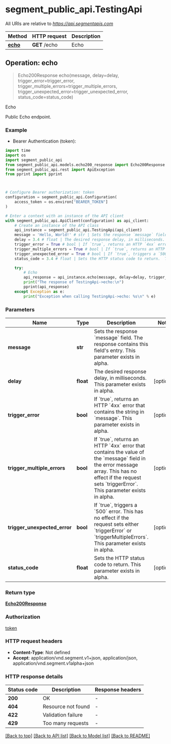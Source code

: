 # segment_public_api.TestingApi

All URIs are relative to *https://api.segmentapis.com*

Method | HTTP request | Description
------------- | ------------- | -------------
[**echo**](TestingApi.md#echo) | **GET** /echo | Echo



## Operation: echo

> Echo200Response echo(message, delay=delay, trigger_error=trigger_error, trigger_multiple_errors=trigger_multiple_errors, trigger_unexpected_error=trigger_unexpected_error, status_code=status_code)

Echo

Public Echo endpoint.

### Example

* Bearer Authentication (token):
```python
import time
import os
import segment_public_api
from segment_public_api.models.echo200_response import Echo200Response
from segment_public_api.rest import ApiException
from pprint import pprint



# Configure Bearer authorization: token
configuration = segment_public_api.Configuration(
    access_token = os.environ["BEARER_TOKEN"]
)

# Enter a context with an instance of the API client
with segment_public_api.ApiClient(configuration) as api_client:
    # Create an instance of the API class
    api_instance = segment_public_api.TestingApi(api_client)
    message = 'Hello, World!' # str | Sets the response `message` field. The response contains this field's entry.  This parameter exists in alpha.
    delay = 3.4 # float | The desired response delay, in milliseconds.  This parameter exists in alpha. (optional)
    trigger_error = True # bool | If `true`, returns an HTTP `4xx` error that contains the string in `message`.  This parameter exists in alpha. (optional)
    trigger_multiple_errors = True # bool | If `true`, returns an HTTP `4xx` error that contains the value of the `message` field in the error message array.  This has no effect if the request sets `triggerError`.  This parameter exists in alpha. (optional)
    trigger_unexpected_error = True # bool | If `true`, triggers a `500` error.  This has no effect if the request sets either `triggerError` or `triggerMultipleErrors`.  This parameter exists in alpha. (optional)
    status_code = 3.4 # float | Sets the HTTP status code to return.  This parameter exists in alpha. (optional)

    try:
        # Echo
        api_response = api_instance.echo(message, delay=delay, trigger_error=trigger_error, trigger_multiple_errors=trigger_multiple_errors, trigger_unexpected_error=trigger_unexpected_error, status_code=status_code)
        print("The response of TestingApi->echo:\n")
        pprint(api_response)
    except Exception as e:
        print("Exception when calling TestingApi->echo: %s\n" % e)
```



### Parameters

Name | Type | Description  | Notes
------------- | ------------- | ------------- | -------------
 **message** | **str**| Sets the response &#x60;message&#x60; field. The response contains this field&#39;s entry.  This parameter exists in alpha. | 
 **delay** | **float**| The desired response delay, in milliseconds.  This parameter exists in alpha. | [optional] 
 **trigger_error** | **bool**| If &#x60;true&#x60;, returns an HTTP &#x60;4xx&#x60; error that contains the string in &#x60;message&#x60;.  This parameter exists in alpha. | [optional] 
 **trigger_multiple_errors** | **bool**| If &#x60;true&#x60;, returns an HTTP &#x60;4xx&#x60; error that contains the value of the &#x60;message&#x60; field in the error message array.  This has no effect if the request sets &#x60;triggerError&#x60;.  This parameter exists in alpha. | [optional] 
 **trigger_unexpected_error** | **bool**| If &#x60;true&#x60;, triggers a &#x60;500&#x60; error.  This has no effect if the request sets either &#x60;triggerError&#x60; or &#x60;triggerMultipleErrors&#x60;.  This parameter exists in alpha. | [optional] 
 **status_code** | **float**| Sets the HTTP status code to return.  This parameter exists in alpha. | [optional] 

### Return type

[**Echo200Response**](Echo200Response.md)

### Authorization

[token](../README.md#token)

### HTTP request headers

 - **Content-Type**: Not defined
 - **Accept**: application/vnd.segment.v1+json, application/json, application/vnd.segment.v1alpha+json

### HTTP response details
| Status code | Description | Response headers |
|-------------|-------------|------------------|
**200** | OK |  -  |
**404** | Resource not found |  -  |
**422** | Validation failure |  -  |
**429** | Too many requests |  -  |

[[Back to top]](#) [[Back to API list]](../README.md#documentation-for-api-endpoints) [[Back to Model list]](../README.md#documentation-for-models) [[Back to README]](../README.md)

